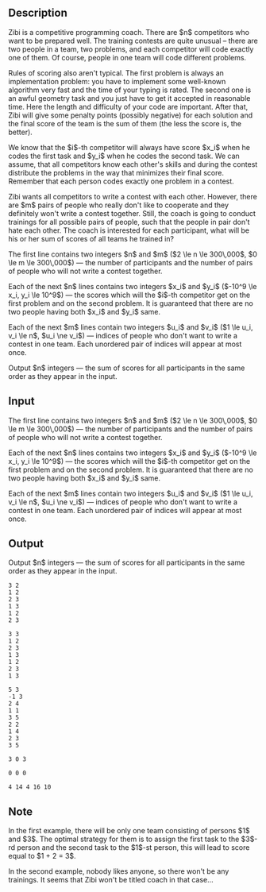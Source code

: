 ## Description

<div><p>Zibi is a competitive programming coach. There are $n$ competitors who want to be prepared well. The training contests are quite unusual&nbsp;– there are two people in a team, two problems, and each competitor will code exactly one of them. Of course, people in one team will code different problems.</p><p>Rules of scoring also aren't typical. The first problem is always an implementation problem: you have to implement some well-known algorithm very fast and the time of your typing is rated. The second one is an awful geometry task and you just have to get it accepted in reasonable time. Here the length and difficulty of your code are important. After that, Zibi will give some penalty points (possibly negative) for each solution and the final score of the team is the sum of them (the <span class="tex-font-style-bf">less</span> the score is, the better).</p><p>We know that the $i$-th competitor will always have score $x_i$ when he codes the first task and $y_i$ when he codes the second task. We can assume, that all competitors know each other's skills and during the contest distribute the problems in the way that minimizes their final score. Remember that each person codes exactly one problem in a contest.</p><p>Zibi wants all competitors to write a contest with each other. However, there are $m$ pairs of people who really don't like to cooperate and they definitely won't write a contest together. Still, the coach is going to conduct trainings for all possible pairs of people, such that the people in pair don't hate each other. The coach is interested for each participant, what will be his or her sum of scores of all teams he trained in?</p></div><div class="input-specification"><p>The first line contains two integers $n$ and $m$ ($2 \le n \le 300\,000$, $0 \le m \le 300\,000$)&nbsp;— the number of participants and the number of pairs of people who will not write a contest together.</p><p>Each of the next $n$ lines contains two integers $x_i$ and $y_i$ ($-10^9 \le x_i, y_i \le 10^9$)&nbsp;— the scores which will the $i$-th competitor get on the first problem and on the second problem. It is guaranteed that there are no two people having both $x_i$ and $y_i$ same.</p><p>Each of the next $m$ lines contain two integers $u_i$ and $v_i$ ($1 \le u_i, v_i \le n$, $u_i \ne v_i$)&nbsp;— indices of people who don't want to write a contest in one team. Each unordered pair of indices will appear at most once.</p></div><div class="output-specification"><p>Output $n$ integers&nbsp;— the sum of scores for all participants in the same order as they appear in the input.</p></div>

## Input

<p>The first line contains two integers $n$ and $m$ ($2 \le n \le 300\,000$, $0 \le m \le 300\,000$)&nbsp;— the number of participants and the number of pairs of people who will not write a contest together.</p><p>Each of the next $n$ lines contains two integers $x_i$ and $y_i$ ($-10^9 \le x_i, y_i \le 10^9$)&nbsp;— the scores which will the $i$-th competitor get on the first problem and on the second problem. It is guaranteed that there are no two people having both $x_i$ and $y_i$ same.</p><p>Each of the next $m$ lines contain two integers $u_i$ and $v_i$ ($1 \le u_i, v_i \le n$, $u_i \ne v_i$)&nbsp;— indices of people who don't want to write a contest in one team. Each unordered pair of indices will appear at most once.</p>

## Output

<p>Output $n$ integers&nbsp;— the sum of scores for all participants in the same order as they appear in the input.</p>





```input1
3 2
1 2
2 3
1 3
1 2
2 3

```




```input2
3 3
1 2
2 3
1 3
1 2
2 3
1 3

```




```input3
5 3
-1 3
2 4
1 1
3 5
2 2
1 4
2 3
3 5

```




```output1
3 0 3
```




```output2
0 0 0
```




```output3
4 14 4 16 10
```



## Note

<p>In the first example, there will be only one team consisting of persons $1$ and $3$. The optimal strategy for them is to assign the first task to the $3$-rd person and the second task to the $1$-st person, this will lead to score equal to $1 + 2 = 3$.</p><p>In the second example, nobody likes anyone, so there won't be any trainings. It seems that Zibi won't be titled coach in that case...</p>

